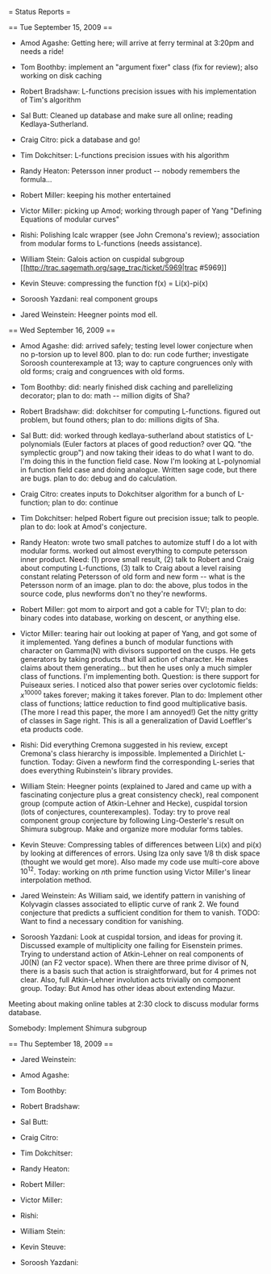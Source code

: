 = Status Reports =

== Tue September 15, 2009 ==

 * Amod Agashe: Getting here; will arrive at ferry terminal at 3:20pm and needs a ride!  

 * Tom Boothby: implement an "argument fixer" class (fix for review); also working on disk caching

 * Robert Bradshaw: L-functions precision issues with his implementation of Tim's algorithm

 * Sal Butt: Cleaned up database and make sure all online; reading Kedlaya-Sutherland.
 
 * Craig Citro: pick a database and go!

 * Tim Dokchitser:  L-functions precision issues with his algorithm

 * Randy Heaton: Petersson inner product -- nobody remembers the formula...

 * Robert Miller: keeping his mother entertained

 * Victor Miller: picking up Amod; working through paper of Yang "Defining Equations of modular curves"

 * Rishi: Polishing lcalc wrapper (see John Cremona's review); association from modular forms to L-functions (needs assistance). 

 * William Stein:  Galois action on cuspidal subgroup [[http://trac.sagemath.org/sage_trac/ticket/5969|trac #5969]]

 * Kevin Steuve: compressing the function f(x) = Li(x)-pi(x)

 * Soroosh Yazdani: real component groups

 * Jared Weinstein: Heegner points mod ell.


== Wed September 16, 2009 ==

 * Amod Agashe: did: arrived safely; testing level lower conjecture when no p-torsion up to level 800. plan to do: run code further; investigate Soroosh counterexample at 13;  way to capture congruences only with old forms; craig and congruences with old forms.

 * Tom Boothby: did: nearly finished disk caching and parellelizing decorator; plan to do: math -- million digits of Sha?

 * Robert Bradshaw: did: dokchitser for computing L-functions. figured out problem, but found others; plan to do: millions digits of Sha.

 * Sal Butt: did: worked through kedlaya-sutherland about statistics of L-polynomials (Euler factors at places of good reduction? over QQ. "the symplectic group") and now taking their ideas to do what I want to do.  I'm doing this in the function field case. Now I'm looking at L-polynomial in function field case and doing analogue.  Written sage code, but there are bugs. plan to do: debug and do calculation. 
 
 * Craig Citro: creates inputs to Dokchitser algorithm for a bunch of L-function; plan to do: continue

 * Tim Dokchitser: helped Robert figure out precision issue; talk to people.   plan to do: look at Amod's conjecture.

 * Randy Heaton: wrote two small patches to automize stuff I do a lot with modular forms.  worked out almost everything to compute petersson inner product.  Need: (1) prove small result, (2) talk to Robert and Craig about computing L-functions, (3) talk to Craig about a level raising constant relating Petersson of old form and new form -- what is the Petersson norm of an image.  plan to do: the above, plus todos in the source code, plus newforms don't no they're newforms. 

 * Robert Miller: got mom to airport and got a cable for TV!; plan to do: binary codes into database, working on descent, or anything else. 

 * Victor Miller: tearing hair out looking at paper of Yang, and got some of it implemented.  Yang defines a bunch of modular functions with character on Gamma(N) with divisors supported on the cusps.  He gets generators by taking products that kill action of character.  He makes claims about them generating... but then he uses only a much simpler class of functions.  I'm implementing both.  Question: is there support for Puiseaux series.  I noticed also that power series over cyclotomic fields: $x^10000$ takes forever; making it takes forever. Plan to do: Implement other class of functions; lattice reduction to find good multiplicative basis.   (The more I read this paper, the more I am annoyed!)  Get the nitty gritty of classes in Sage right.   This is all a generalization of David Loeffler's eta products code. 

 * Rishi: Did everything Cremona suggested in his review, except Cremona's class hierarchy is impossible.  Implemented a Dirichlet L-function.  Today: Given a newform find the corresponding L-series that does everything Rubinstein's library provides. 

 * William Stein: Heegner points (explained to Jared and came up with a fascinating conjecture plus a great consistency check), real component group (compute action of Atkin-Lehner and Hecke), cuspidal torsion (lots of conjectures, counterexamples).  Today: try to prove real component group conjecture by following Ling-Oesterle's result on Shimura subgroup.  Make and organize more modular forms tables. 

 * Kevin Steuve: Compressing tables of differences between Li(x) and pi(x) by looking at differences of errors.  Using lza only save 1/8 th disk space (thought we would get more).  Also made my code use multi-core above $10^{12}$.  Today: working on $n$th prime function using Victor Miller's linear interpolation method. 

 * Jared Weinstein: As William said, we identify pattern in vanishing of Kolyvagin classes associated to elliptic curve of rank 2.  We found conjecture that predicts a sufficient condition for them to vanish. TODO: Want to find a necessary condition for vanishing.

 * Soroosh Yazdani: Look at cuspidal torsion, and ideas for proving it.  Discussed example of multiplicity one failing for Eisenstein primes.   Trying to understand action of Atkin-Lehner on real components of J0(N) (an F2 vector space).  When there are three prime divisor of N, there is a basis such that action is straightforward, but for 4 primes not clear.  Also, full Atkin-Lehner involution acts trivially on component group.    Today: But Amod has other ideas about extending Mazur.    


Meeting about making online tables at 2:30 clock to discuss modular forms database. 


Somebody: Implement Shimura subgroup


== Thu September 18, 2009 ==


 * Jared Weinstein:

 * Amod Agashe: 

 * Tom Boothby: 

 * Robert Bradshaw: 

 * Sal Butt: 
 
 * Craig Citro:

 * Tim Dokchitser:

 * Randy Heaton: 

 * Robert Miller:

 * Victor Miller:

 * Rishi: 

 * William Stein: 

 * Kevin Steuve:

 * Soroosh Yazdani: 
